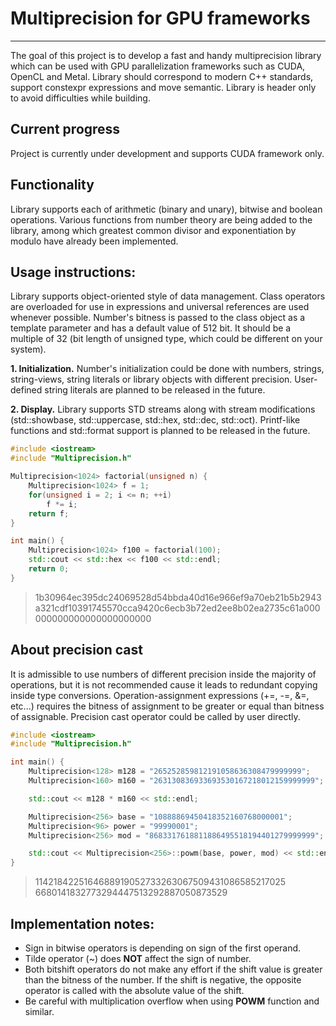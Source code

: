 # Multiprecision for GPU frameworks
***
The goal of this project is to develop a fast and handy multiprecision library which can be used with GPU parallelization frameworks such as CUDA, OpenCL and Metal. Library should correspond to modern C++ standards, support constexpr expressions and move semantic. Library is header only to avoid difficulties while building.

## Current progress
Project is currently under development and supports CUDA framework only.

## Functionality
Library supports each of arithmetic (binary and unary), bitwise and boolean operations. Various functions from number theory are being added to the library, among which greatest common divisor and exponentiation by modulo have already been implemented.

## Usage instructions: 
Library supports object-oriented style of data management. Class operators are overloaded for use in expressions and universal references are used whenever possible. Number's bitness is passed to the class object as a template parameter and has a default value of 512 bit. It should be a multiple of 32 (bit length of unsigned type, which could be different on your system).

__1. Initialization.__ Number's initialization could be done with numbers, strings, string-views, string literals or library objects with different precision. User-defined string literals are planned to be released in the future.

__2. Display.__ Library supports STD streams along with stream modifications (std::showbase, std::uppercase, std::hex, std::dec, std::oct). Printf-like functions and std::format support is planned to be released in the future.

```cpp
#include <iostream>
#include "Multiprecision.h"

Multiprecision<1024> factorial(unsigned n) {
    Multiprecision<1024> f = 1;
    for(unsigned i = 2; i <= n; ++i)
        f *= i;
    return f;
}

int main() {
    Multiprecision<1024> f100 = factorial(100);
    std::cout << std::hex << f100 << std::endl;
    return 0;
}
```
>1b30964ec395dc24069528d54bbda40d16e966ef9a70eb21b5b2943a321cdf10391745570cca9420c6ecb3b72ed2ee8b02ea2735c61a000000000000000000000000

## About precision cast
It is admissible to use numbers of different precision inside the majority of operations, but it is not recommended cause it leads to redundant copying inside type conversions. Operation-assignment expressions (+=, -=, &=, etc...) requires the bitness of assignment to be greater or equal than bitness of assignable.
Precision cast operator could be called by user directly.

```cpp
#include <iostream>
#include "Multiprecision.h"

int main() {
    Multiprecision<128> m128 = "265252859812191058636308479999999";
    Multiprecision<160> m160 = "263130836933693530167218012159999999";

    std::cout << m128 * m160 << std::endl;

    Multiprecision<256> base = "10888869450418352160768000001";
    Multiprecision<96> power = "99990001";
    Multiprecision<256> mod = "8683317618811886495518194401279999999";

    std::cout << Multiprecision<256>::powm(base, power, mod) << std::endl;
}
```
>1142184225164688919052733263067509431086585217025     
6680141832773294447513292887050873529

## Implementation notes:
- Sign in bitwise operators is depending on sign of the first operand.
- Tilde operator (~) does __NOT__ affect the sign of number.
- Both bitshift operators do not make any effort if the shift value is greater than the bitness of the number. If the shift is negative, the opposite operator is called with the absolute value of the shift.
- Be careful with multiplication overflow when using __POWM__ function and similar.